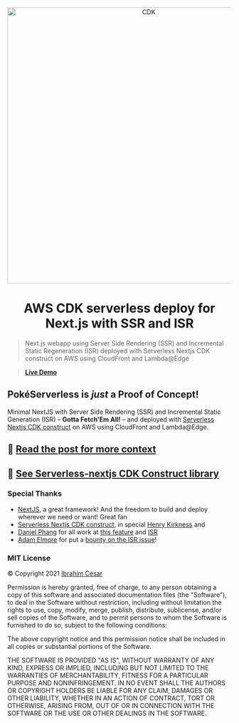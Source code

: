 <div align="center">

<img src="https://d2908q01vomqb2.cloudfront.net/7719a1c782a1ba91c031a682a0a2f8658209adbf/2021/01/15/cdk-logo6-1260x476.png" alt="CDK" width="620" />

# AWS CDK serverless deploy for Next.js with SSR and ISR

</div>

> Next.js webapp using Server Side Rendering (SSR) and Incremental Static Regeneration (ISR) deployed with Serverless Nextjs CDK construct on AWS using CloudFront and Lambda@Edge

> **[Live Demo](https://d3k4okkgstczau.cloudfront.net)**

## PokéServerless is _just_ a Proof of Concept!

Minimal NextJS with Server Side Rendering (SSR) and Incremental Static Generation (ISR) – **Gotta Fetch'Em All!** – and deployed with [Serverless Nextjs CDK construct](https://serverless-nextjs.com/docs/cdkconstruct/) on AWS using CloudFront and Lambda@Edge.

## 🌟 [Read the post for more context](https://ibrahimcesar.cloud/blog/nextjs-typescript-serverless-deploy-with-ssr-and-isr-with-aws-cdk/)
## 🌟 [See Serverless-nextjs CDK Construct library](https://serverless-nextjs.com/docs/cdkconstruct/)

### Special Thanks

- [NextJS](https://nextjs.org/), a great framework! And the freedom to build and deploy wherever we need or want! Great fan
- [Serverless Nextjs CDK construct](https://serverless-nextjs.com/docs/cdkconstruct/), in special [Henry Kirkness](https://github.com/kirkness) and 
- [Daniel Phang](https://github.com/dphang) for all work at [this feature](https://github.com/serverless-nextjs/serverless-next.js/pull/878) and [ISR](https://github.com/serverless-nextjs/serverless-next.js/pull/1028)
- [Adam Elmore](https://twitter.com/aeduhm) for put a [bounty on the ISR issue](https://twitter.com/aeduhm/status/1382093398077796357?s=20)!

### MIT License

© Copyright 2021 [Ibrahim Cesar](https://ibrahimcesar.cloud)

Permission is hereby granted, free of charge, to any person obtaining a copy of this software and associated documentation files (the "Software"), to deal in the Software without restriction, including without limitation the rights to use, copy, modify, merge, publish, distribute, sublicense, and/or sell copies of the Software, and to permit persons to whom the Software is furnished to do so, subject to the following conditions:

The above copyright notice and this permission notice shall be included in all copies or substantial portions of the Software.

THE SOFTWARE IS PROVIDED "AS IS", WITHOUT WARRANTY OF ANY KIND, EXPRESS OR IMPLIED, INCLUDING BUT NOT LIMITED TO THE WARRANTIES OF MERCHANTABILITY, FITNESS FOR A PARTICULAR PURPOSE AND NONINFRINGEMENT. IN NO EVENT SHALL THE AUTHORS OR COPYRIGHT HOLDERS BE LIABLE FOR ANY CLAIM, DAMAGES OR OTHER LIABILITY, WHETHER IN AN ACTION OF CONTRACT, TORT OR OTHERWISE, ARISING FROM, OUT OF OR IN CONNECTION WITH THE SOFTWARE OR THE USE OR OTHER DEALINGS IN THE SOFTWARE.
